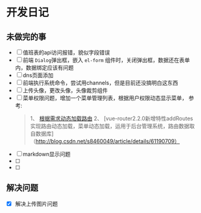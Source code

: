 # 开发日记

## 未做完的事
- [ ] 值班表的api访问报错，貌似字段错误
- [ ] 前端 `Dialog`弹出框，嵌入 `el-form` 组件时，关闭弹出框，数据还在表单内，数据绑定应该有问题
- [ ] dns页面添加
- [ ] 前端执行系统命令，尝试用channels，但是目前还没搞明白这东西
- [ ] 上传头像，更改头像，头像裁剪组件
- [ ] 菜单权限问题，增加一个菜单管理列表，根据用户权限动态显示菜单， 参考:
     > 1、 [根据需求动态加载路由](https://blog.yqiu.net/2017/07/06/vue-dynamic-load-router/)
     2、 [vue-router2.2.0新增特性addRoutes实现路由动态加载，菜单动态加载，运用于后台管理系统，路由数据取自数据库]（http://blog.csdn.net/s8460049/article/details/61190709）
- [ ] markdown显示问题
- [ ]
- [ ]


## 解决问题
- [x] 解决上传图片问题